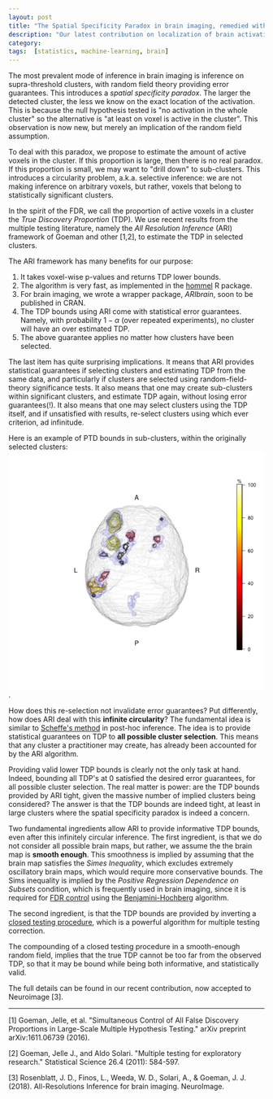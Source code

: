 ```yaml
---
layout: post
title: "The Spatial Specificity Paradox in brain imaging, remedied with valid infinite circular inference"
description: "Our latest contribution on localization of brain activation"
category: 
tags:  [statistics, machine-learning, brain]
---
```


The most prevalent mode of inference in brain imaging is inference on supra-threshold clusters, with random field theory providing error guarantees. 
This introduces a _spatial specificity paradox_. The larger the detected cluster, the less we know on the exact location of the activation. This is because the null hypothesis tested is "no activation in the whole cluster" so the alternative is "at least on voxel is active in the cluster". This observation is now new, but merely an implication of the random field assumption. 

To deal with this paradox, we propose to estimate the amount of active voxels in the cluster. If this proportion is large, then there is no real paradox. If this proportion is small, we may want to "drill down" to sub-clusters. This introduces a circularity problem, a.k.a. selective inference: we are not making inference on arbitrary voxels, but rather, voxels that belong to statistically significant clusters. 

In the spirit of the FDR, we call the proportion of active voxels in a cluster the _True Discovery Proportion_ (TDP). We use recent results from the multiple testing literature, namely the _All Resolution Inference_ (ARI) framework of Goeman and other [1,2], to estimate the TDP in selected clusters. 

The ARI framework has many benefits for our purpose:

1. It takes voxel-wise p-values and returns TDP lower bounds. 
1. The algorithm is very fast, as implemented in the [hommel](https://cran.r-project.org/package=hommel) R package. 
1. For brain imaging, we wrote a wrapper package, _ARIbrain_, soon to be published in CRAN.
1. The TDP bounds using ARI come with statistical error guarantees. Namely, with probability $1-\alpha$ (over repeated experiments), no cluster will have an over estimated TDP. 
1. The above guarantee applies no matter how clusters have been selected. 

The last item has quite surprising implications. 
It means that ARI provides statistical guarantees if selecting clusters and estimating TDP from the same data, and particularly if clusters are selected using random-field-theory significance tests. 
It also means that one may create sub-clusters within significant clusters, and estimate TDP again, without losing error guarantees(!).
It also means that one may select clusters using the TDP itself, and if unsatisfied with results, re-select clusters using which ever criterion, ad infinitude.

Here is an example of PTD bounds in sub-clusters, within the originally selected clusters: ![here](../images/gonogo_perc4bis.png).

How does this re-selection not invalidate error guarantees? 
Put differently, how does ARI deal with this __infinite circularity__?
The fundamental idea is similar to [Scheffe's method](https://en.wikipedia.org/wiki/Scheff%C3%A9%27s_method) in post-hoc inference. 
The idea is to provide statistical guarantees on TDP to __all possible cluster selection__. This means that any cluster a practitioner may create, has already been accounted for by the ARI algorithm.

Providing valid lower TDP bounds is clearly not the only task at hand. 
Indeed, bounding all TDP's at $0$ satisfied the desired error guarantees, for all possible cluster selection. 
The real matter is power: are the TDP bounds provided by ARI tight, given the massive number of implied clusters being considered? 
The answer is that the TDP bounds are indeed tight, at least in large clusters where the spatial specificity paradox is indeed a concern. 

Two fundamental ingredients allow ARI to provide informative TDP bounds, even after this infinitely circular inference. 
The first ingredient, is that we do not consider all possible brain maps, but rather, we assume the the brain map is __smooth enough__. 
This smoothness is implied by assuming that the brain map satisfies the _Simes Inequality_, which excludes extremely oscillatory brain maps, which would require more conservative bounds. 
The Sims inequality is implied by the _Positive Regression Dependence on Subsets_ condition, which is frequently used in brain imaging, since it is required for [FDR control](https://en.wikipedia.org/wiki/False_discovery_rate) using the [Benjamini-Hochberg](https://en.wikipedia.org/wiki/False_discovery_rate#Benjamini%E2%80%93Hochberg_procedure) algorithm. 

The second ingredient, is that the TDP bounds are provided by inverting a [closed testing procedure](https://en.wikipedia.org/wiki/Closed_testing_procedure), which is a powerful algorithm for multiple testing correction.

The compounding of a closed testing procedure in a smooth-enough random field, implies that the true TDP cannot be too far from the observed TDP, so that it may be bound while being both informative, and statistically valid. 

The full details can be found in our recent contribution, now accepted to Neuroimage [3].









-----  
[1] Goeman, Jelle, et al. "Simultaneous Control of All False Discovery Proportions in Large-Scale Multiple Hypothesis Testing." arXiv preprint arXiv:1611.06739 (2016).

[2] Goeman, Jelle J., and Aldo Solari. "Multiple testing for exploratory research." Statistical Science 26.4 (2011): 584-597.

[3] Rosenblatt, J. D., Finos, L., Weeda, W. D., Solari, A., & Goeman, J. J. (2018). All-Resolutions Inference for brain imaging. NeuroImage.
